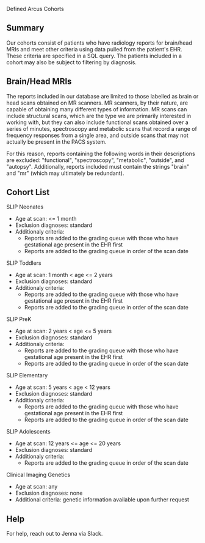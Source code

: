 Defined Arcus Cohorts

## Summary

Our cohorts consist of patients who have radiology reports for brain/head MRIs and meet other criteria using data pulled from the patient's EHR. These criteria are specified in a SQL query. The patients included in a cohort may also be subject to filtering by diagnosis.

## Brain/Head MRIs

The reports included in our database are limited to those labelled as brain or head scans obtained on MR scanners. MR scanners, by their nature, are capable of obtaining many different types of information. MR scans can include structural scans, which are the type we are primarily interested in working with, but they can also include functional scans obtained over a series of minutes, spectroscopy and metabolic scans that record a range of frequency responses from a single area, and outside scans that may not actually be present in the PACS system.

For this reason, reports containing the following words in their descriptions are excluded: "functional", "spectroscopy", "metabolic", "outside", and "autopsy". Additionally, reports included must contain the strings "brain" and "mr" (which may ultimately be redundant).

## Cohort List

SLIP Neonates
- Age at scan: <= 1 month
- Exclusion diagnoses: standard
- Additionaly criteria:
    - Reports are added to the grading queue with those who have gestational age present in the EHR first
    - Reports are added to the grading queue in order of the scan date

SLIP Toddlers
- Age at scan: 1 month < age <= 2 years 
- Exclusion diagnoses: standard
- Additionaly criteria:
    - Reports are added to the grading queue with those who have gestational age present in the EHR first
    - Reports are added to the grading queue in order of the scan date


SLIP PreK
- Age at scan: 2 years < age <= 5 years
- Exclusion diagnoses: standard
- Additionaly criteria:
    - Reports are added to the grading queue with those who have gestational age present in the EHR first
    - Reports are added to the grading queue in order of the scan date


SLIP Elementary 
- Age at scan: 5 years < age < 12 years
- Exclusion diagnoses: standard
- Additionaly criteria:
    - Reports are added to the grading queue with those who have gestational age present in the EHR first
    - Reports are added to the grading queue in order of the scan date


SLIP Adolescents
- Age at scan: 12 years <= age <= 20 years
- Exclusion diagnoses: standard
- Additionaly criteria:
    - Reports are added to the grading queue in order of the scan date


Clinical Imaging Genetics
- Age at scan: any
- Exclusion diagnoses: none 
- Additional criteria: genetic information available upon further request

## Help

For help, reach out to Jenna via Slack. 
